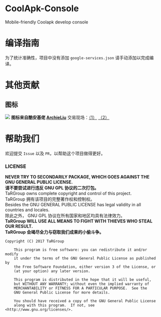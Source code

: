 # CoolApk-Console
Mobile-friendly Coolapk develop console

# 编译指南
为了统计准确性，项目中没有添加 `google-services.json` 请手动添加以完成编译。

# 其他贡献
## 图标
![](http://image.coolapk.com/feed/2017/0403/801526_1491207521_8391.jpg.m.jpg)
**图标来自酷安基佬 [ArchieLiu](http://coolapk.com/u/801526)**
交易现场：[（1）](http://coolapk.com/feed/3009106) [（2）](https://github.com/TaRGroup/CoolApk-Console/issues/9)

# 帮助我们

欢迎提交 `Issue` 以及 `PR`，以帮助这个项目做得更好。

### LICENSE
**NEVER TRY TO SECONDARILY PACKAGE, WHICH GOES AGAINST THE GNU GENERAL PUBLIC LICENSE.**  
**请不要尝试进行违反 GNU GPL 协议的二次打包。**  
TaRGroup owns complete copyright and control of this project.  
TaRGroup 拥有该项目的完整著作权和控制权。  
Besides the GNU GENERAL PUBLIC LICENSE has legal validity in all countries and locales.  
除此之外， GNU GPL 协议在所有国家和地区均具有法律效力。  
**TaRGroup WILL USE ALL MEANS TO FIGHT WITH THIEVES WHO STEAL OUR RESULT.**  
**TaRGroup 会竭尽全力与窃取我们成果的小偷斗争。**
```
Copyright (C) 2017 TaRGroup

    This program is free software: you can redistribute it and/or modify
    it under the terms of the GNU General Public License as published by
    the Free Software Foundation, either version 3 of the License, or
    (at your option) any later version.

    This program is distributed in the hope that it will be useful,
    but WITHOUT ANY WARRANTY; without even the implied warranty of
    MERCHANTABILITY or FITNESS FOR A PARTICULAR PURPOSE.  See the
    GNU General Public License for more details.

    You should have received a copy of the GNU General Public License
    along with this program.  If not, see <http://www.gnu.org/licenses/>.
```
